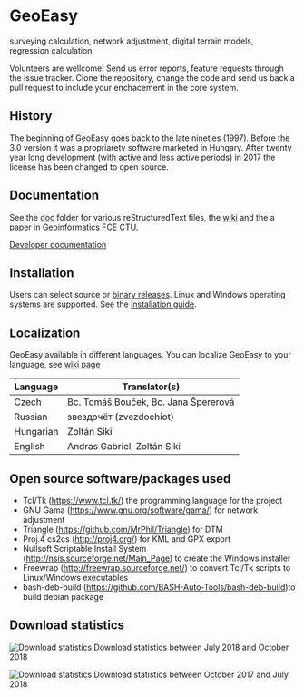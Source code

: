 # GeoEasy
surveying calculation, network adjustment, digital terrain models, regression calculation

Volunteers are wellcome! Send us error reports, feature requests through the issue tracker. 
Clone the repository, change the code and send us back a pull request to include your
enchacement in the core system.

## History

The beginning of GeoEasy goes back to the late nineties (1997). Before the 3.0 
version it was a propriarety software marketed in Hungary. After twenty
year long development (with active and less active periods) in 2017 the license
has been changed to open source.

## Documentation

See the [doc](./doc) folder for various reStructuredText files, the [wiki](https://github.com/zsiki/GeoEasy/wiki) and the a paper in [Geoinformatics FCE CTU](https://ojs.cvut.cz/ojs/index.php/gi/article/view/gi.17.2.1/4642).

[Developer documentation](http://digikom.hu/tcldoc/)

## Installation

Users can select source or [binary releases](http://digikom.hu/english/geo_easy_e.html). Linux and Windows operating
systems are supported. See the [installation guide](doc/install.rst).

## Localization

GeoEasy available in different languages. You can localize GeoEasy to your language, see [wiki page](https://github.com/zsiki/GeoEasy/wiki/How-to-localize-GeoEasy-to-my-mother-tongue%3F)

| Language  | Translator(s)                                |
|-----------|----------------------------------------------|
| Czech     | Bc. Tomáš Bouček, Bc. Jana Špererová         |
| Russian   | звездочёт (zvezdochiot)                      |
| Hungarian | Zoltán Siki                                  |
| English   | Andras Gabriel, Zoltán Siki                  |

## Open source software/packages used

* Tcl/Tk (https://www.tcl.tk/) the programming language for the project
* GNU Gama (https://www.gnu.org/software/gama/) for network adjustment
* Triangle (https://github.com/MrPhil/Triangle) for DTM
* Proj.4 cs2cs (http://proj4.org/) for KML and GPX export
* Nullsoft Scriptable Install System (http://nsis.sourceforge.net/Main_Page) to create the Windows installer
* Freewrap (http://freewrap.sourceforge.net/) to convert Tcl/Tk scripts to Linux/Windows executables
* bash-deb-build (https://github.com/BASH-Auto-Tools/bash-deb-build)to build debian package

## Download statistics

![Download statistics](https://github.com/zsiki/GeoEasy/blob/master/doc/stat1.png "Download statistics from October 2017 to July 2018")
Download statistics between July 2018 and October 2018

![Download statistics](https://github.com/zsiki/GeoEasy/blob/master/doc/stat.png "Download statistics from October 2017 to July 2018")
Download statistics between October 2017 and July 2018
